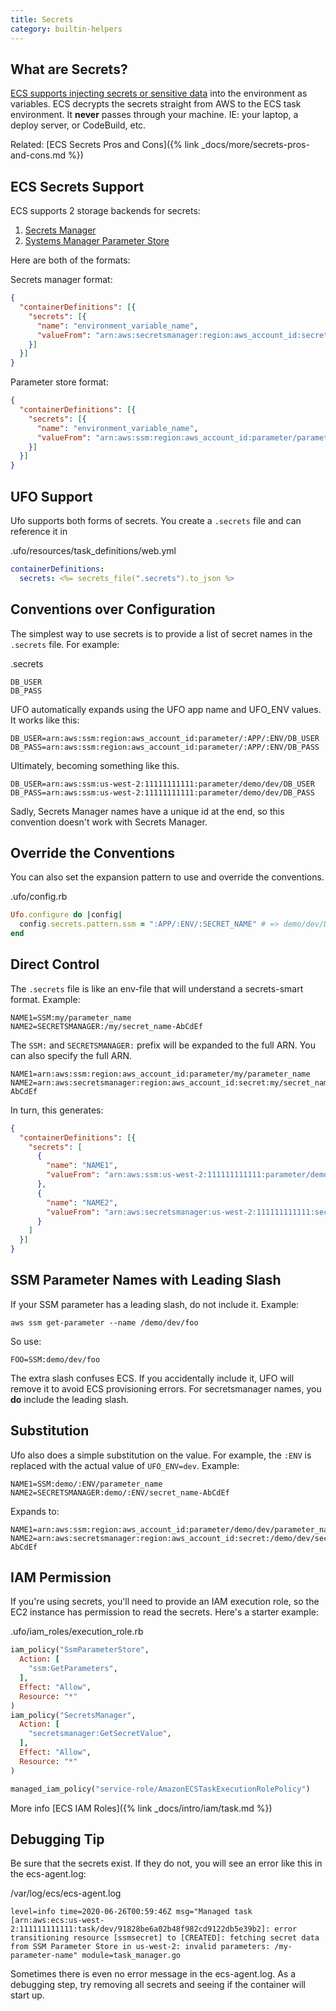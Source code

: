 ```yaml
---
title: Secrets
category: builtin-helpers
---
```


## What are Secrets?

[ECS supports injecting secrets or sensitive data](https://docs.aws.amazon.com/AmazonECS/latest/developerguide/specifying-sensitive-data.html) into the environment as variables.  ECS decrypts the secrets straight from AWS to the ECS task environment. It **never** passes through your machine. IE: your laptop, a deploy server, or CodeBuild, etc.

Related: [ECS Secrets Pros and Cons]({% link _docs/more/secrets-pros-and-cons.md %})

## ECS Secrets Support

ECS supports 2 storage backends for secrets:

1. [Secrets Manager](https://docs.aws.amazon.com/AmazonECS/latest/developerguide/specifying-sensitive-data-secrets.html#secrets-envvar)
2. [Systems Manager Parameter Store](https://docs.aws.amazon.com/AmazonECS/latest/developerguide/specifying-sensitive-data-parameters.html#secrets-envvar-parameters)

Here are both of the formats:

Secrets manager format:

```json
{
  "containerDefinitions": [{
    "secrets": [{
      "name": "environment_variable_name",
      "valueFrom": "arn:aws:secretsmanager:region:aws_account_id:secret:secret_name-AbCdEf"
    }]
  }]
}
```

Parameter store format:

```json
{
  "containerDefinitions": [{
    "secrets": [{
      "name": "environment_variable_name",
      "valueFrom": "arn:aws:ssm:region:aws_account_id:parameter/parameter_name"
    }]
  }]
}
```

## UFO Support

Ufo supports both forms of secrets. You create a `.secrets` file and can reference it in

.ufo/resources/task_definitions/web.yml

```yaml
containerDefinitions:
  secrets: <%= secrets_file(".secrets").to_json %>
```

## Conventions over Configuration

The simplest way to use secrets is to provide a list of secret names in the `.secrets` file. For example:

.secrets

    DB_USER
    DB_PASS

UFO automatically expands using the UFO app name and UFO_ENV values. It works like this:

    DB_USER=arn:aws:ssm:region:aws_account_id:parameter/:APP/:ENV/DB_USER
    DB_PASS=arn:aws:ssm:region:aws_account_id:parameter/:APP/:ENV/DB_PASS

Ultimately, becoming something like this.

    DB_USER=arn:aws:ssm:us-west-2:11111111111:parameter/demo/dev/DB_USER
    DB_PASS=arn:aws:ssm:us-west-2:11111111111:parameter/demo/dev/DB_PASS

Sadly, Secrets Manager names have a unique id at the end, so this convention doesn't work with Secrets Manager.

## Override the Conventions

You can also set the expansion pattern to use and override the conventions.

.ufo/config.rb

```ruby
Ufo.configure do |config|
  config.secrets.pattern.ssm = ":APP/:ENV/:SECRET_NAME" # => demo/dev/DB_PASS
end
```

## Direct Control

The `.secrets` file is like an env-file that will understand a secrets-smart format.  Example:

    NAME1=SSM:my/parameter_name
    NAME2=SECRETSMANAGER:/my/secret_name-AbCdEf

The `SSM:` and `SECRETSMANAGER:` prefix will be expanded to the full ARN. You can also specify the full ARN.

    NAME1=arn:aws:ssm:region:aws_account_id:parameter/my/parameter_name
    NAME2=arn:aws:secretsmanager:region:aws_account_id:secret:my/secret_name-AbCdEf

In turn, this generates:

```json
{
  "containerDefinitions": [{
    "secrets": [
      {
        "name": "NAME1",
        "valueFrom": "arn:aws:ssm:us-west-2:111111111111:parameter/demo/dev/foo"
      },
      {
        "name": "NAME2",
        "valueFrom": "arn:aws:secretsmanager:us-west-2:111111111111:secret:/demo/dev/my-secret-test-qRoJel"
      }
    ]
  }]
}
```

## SSM Parameter Names with Leading Slash

If your SSM parameter has a leading slash, do not include it. Example:

    aws ssm get-parameter --name /demo/dev/foo

So use:

    FOO=SSM:demo/dev/foo

The extra slash confuses ECS. If you accidentally include it, UFO will remove it to avoid ECS provisioning errors. For secretsmanager names, you **do** include the leading slash.

## Substitution

Ufo also does a simple substitution on the value. For example, the `:ENV` is replaced with the actual value of `UFO_ENV=dev`. Example:

    NAME1=SSM:demo/:ENV/parameter_name
    NAME2=SECRETSMANAGER:demo/:ENV/secret_name-AbCdEf

Expands to:

    NAME1=arn:aws:ssm:region:aws_account_id:parameter/demo/dev/parameter_name
    NAME2=arn:aws:secretsmanager:region:aws_account_id:secret:/demo/dev/secret_name-AbCdEf

## IAM Permission

If you're using secrets, you'll need to provide an IAM execution role, so the EC2 instance has permission to read the secrets. Here's a starter example:

.ufo/iam_roles/execution_role.rb

```ruby
iam_policy("SsmParameterStore",
  Action: [
    "ssm:GetParameters",
  ],
  Effect: "Allow",
  Resource: "*"
)
iam_policy("SecretsManager",
  Action: [
    "secretsmanager:GetSecretValue",
  ],
  Effect: "Allow",
  Resource: "*"
)

managed_iam_policy("service-role/AmazonECSTaskExecutionRolePolicy")
```

More info [ECS IAM Roles]({% link _docs/intro/iam/task.md %})

## Debugging Tip

Be sure that the secrets exist. If they do not, you will see an error like this in the ecs-agent.log:

/var/log/ecs/ecs-agent.log

    level=info time=2020-06-26T00:59:46Z msg="Managed task [arn:aws:ecs:us-west-2:111111111111:task/dev/91828be6a02b48f982cd9122db5e39b2]: error transitioning resource [ssmsecret] to [CREATED]: fetching secret data from SSM Parameter Store in us-west-2: invalid parameters: /my-parameter-name" module=task_manager.go

Sometimes there is even no error message in the ecs-agent.log. As a debugging step, try removing all secrets and seeing if the container will start up.
